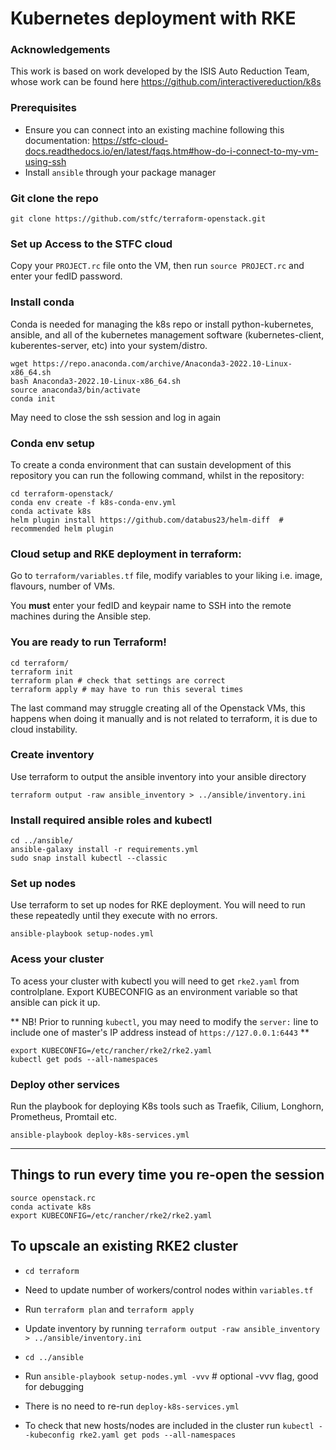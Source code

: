 # Kubernetes deployment with RKE

### Acknowledgements
This work is based on work developed by the ISIS Auto Reduction Team, whose work can be found here https://github.com/interactivereduction/k8s 

### Prerequisites 
- Ensure you can connect into an existing machine following this documentation: https://stfc-cloud-docs.readthedocs.io/en/latest/faqs.htm#how-do-i-connect-to-my-vm-using-ssh
- Install `ansible` through your package manager 


### Git clone the repo 

```shell
git clone https://github.com/stfc/terraform-openstack.git
```

### Set up Access to the STFC cloud
 
Copy your `PROJECT.rc` file onto the VM, then run `source PROJECT.rc` and enter your fedID password.


### Install conda 

Conda is needed for managing the k8s repo or install python-kubernetes, ansible, and all of the kubernetes management software (kubernetes-client, kuberentes-server, etc) into your system/distro.

```shell
wget https://repo.anaconda.com/archive/Anaconda3-2022.10-Linux-x86_64.sh
bash Anaconda3-2022.10-Linux-x86_64.sh 
source anaconda3/bin/activate
conda init
```

May need to close the ssh session and log in again


### Conda env setup

To create a conda environment that can sustain development of this repository you can run the following command, whilst in the repository:

```shell
cd terraform-openstack/
conda env create -f k8s-conda-env.yml
conda activate k8s
helm plugin install https://github.com/databus23/helm-diff  # recommended helm plugin
```


### Cloud setup and RKE deployment in terraform:

Go to `terraform/variables.tf` file, modify variables to your liking i.e. image, flavours, number of VMs.

You **must** enter your fedID and keypair name to SSH into the remote machines during the Ansible step.


### You are ready to run Terraform!

```shell
cd terraform/
terraform init
terraform plan # check that settings are correct 
terraform apply # may have to run this several times
``` 
The last command may struggle creating all of the Openstack VMs, this happens when doing it manually and is not related to terraform, it is due to cloud instability.


### Create inventory
Use terraform to output the ansible inventory into your ansible directory

```shell
terraform output -raw ansible_inventory > ../ansible/inventory.ini
```

### Install required ansible roles and kubectl

```shell
cd ../ansible/
ansible-galaxy install -r requirements.yml
sudo snap install kubectl --classic
```

### Set up nodes

Use terraform to set up nodes for RKE deployment. You will need to run these repeatedly until they execute with no errors. 

```shell
ansible-playbook setup-nodes.yml
```

### Acess your cluster
To acess your cluster with kubectl you will need to get `rke2.yaml` from controlplane. Export KUBECONFIG as an environment variable so that ansible can pick it up.

** NB! Prior to running `kubectl`, you may need to modify the `server:` line to include one of master's IP address instead of `https://127.0.0.1:6443` **

```shell
export KUBECONFIG=/etc/rancher/rke2/rke2.yaml
kubectl get pods --all-namespaces
```


### Deploy other services
Run the playbook for deploying K8s tools such as Traefik, Cilium, Longhorn, Prometheus, Promtail etc.

```shell
ansible-playbook deploy-k8s-services.yml
```

--------------------------------------------------

## Things to run every time you re-open the session

```shell
source openstack.rc
conda activate k8s
export KUBECONFIG=/etc/rancher/rke2/rke2.yaml
```

## To upscale an existing RKE2 cluster 

- `cd terraform`

- Need to update number of workers/control nodes within `variables.tf`

- Run `terraform plan` and `terraform apply`

- Update inventory by running `terraform output -raw ansible_inventory > ../ansible/inventory.ini`

- `cd ../ansible`

- Run `ansible-playbook setup-nodes.yml -vvv` # optional -vvv flag, good for debugging

- There is no need to re-run `deploy-k8s-services.yml`

- To check that new hosts/nodes are included in the cluster run `kubectl --kubeconfig rke2.yaml get pods --all-namespaces`